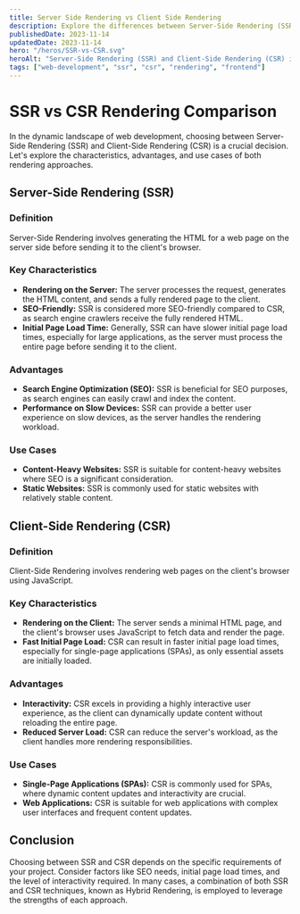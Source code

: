 ```yaml
---
title: Server Side Rendering vs Client Side Rendering
description: Explore the differences between Server-Side Rendering (SSR) and Client-Side Rendering (CSR) in web development. Learn about their characteristics, advantages, and use cases.
publishedDate: 2023-11-14
updatedDate: 2023-11-14
hero: "/heros/SSR-vs-CSR.svg"
heroAlt: "Server-Side Rendering (SSR) and Client-Side Rendering (CSR) illustration"
tags: ["web-development", "ssr", "csr", "rendering", "frontend"]
---
```


# SSR vs CSR Rendering Comparison

In the dynamic landscape of web development, choosing between Server-Side Rendering (SSR) and Client-Side Rendering (CSR) is a crucial decision. Let's explore the characteristics, advantages, and use cases of both rendering approaches.

## Server-Side Rendering (SSR)

### Definition
Server-Side Rendering involves generating the HTML for a web page on the server side before sending it to the client's browser.

### Key Characteristics
- **Rendering on the Server:** The server processes the request, generates the HTML content, and sends a fully rendered page to the client.
- **SEO-Friendly:** SSR is considered more SEO-friendly compared to CSR, as search engine crawlers receive the fully rendered HTML.
- **Initial Page Load Time:** Generally, SSR can have slower initial page load times, especially for large applications, as the server must process the entire page before sending it to the client.

### Advantages
- **Search Engine Optimization (SEO):** SSR is beneficial for SEO purposes, as search engines can easily crawl and index the content.
- **Performance on Slow Devices:** SSR can provide a better user experience on slow devices, as the server handles the rendering workload.

### Use Cases
- **Content-Heavy Websites:** SSR is suitable for content-heavy websites where SEO is a significant consideration.
- **Static Websites:** SSR is commonly used for static websites with relatively stable content.

## Client-Side Rendering (CSR)

### Definition
Client-Side Rendering involves rendering web pages on the client's browser using JavaScript.

### Key Characteristics
- **Rendering on the Client:** The server sends a minimal HTML page, and the client's browser uses JavaScript to fetch data and render the page.
- **Fast Initial Page Load:** CSR can result in faster initial page load times, especially for single-page applications (SPAs), as only essential assets are initially loaded.

### Advantages
- **Interactivity:** CSR excels in providing a highly interactive user experience, as the client can dynamically update content without reloading the entire page.
- **Reduced Server Load:** CSR can reduce the server's workload, as the client handles more rendering responsibilities.

### Use Cases
- **Single-Page Applications (SPAs):** CSR is commonly used for SPAs, where dynamic content updates and interactivity are crucial.
- **Web Applications:** CSR is suitable for web applications with complex user interfaces and frequent content updates.

## Conclusion

Choosing between SSR and CSR depends on the specific requirements of your project. Consider factors like SEO needs, initial page load times, and the level of interactivity required. In many cases, a combination of both SSR and CSR techniques, known as Hybrid Rendering, is employed to leverage the strengths of each approach.
